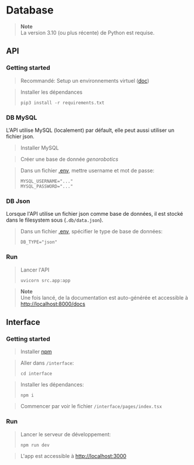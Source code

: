 # Database

> **Note**  
> La version 3.10 (ou plus récente) de Python est requise.

## API

### Getting started

> Recommandé:
> Setup un environnements virtuel ([doc](https://docs.python.org/3.10/library/venv.html))

> Installer les dépendances
> ```
> pip3 install -r requirements.txt
> ```

### DB MySQL

L'API utilise MySQL (localement) par défault,
elle peut aussi utiliser un fichier json.

> Installer MySQL

> Créer une base de donnée *genorobotics*

> Dans un fichier [.env](https://dev.to/jakewitcher/using-env-files-for-environment-variables-in-python-applications-55a1), mettre username et mot de passe:
> ```
> MYSQL_USERNAME="..." 
> MYSQL_PASSWORD="..."
> ```

### DB Json

Lorsque l'API utilise un fichier json comme base de données,
il est stocké dans le filesystem sous (`.db/data.json`).

> Dans un fichier [.env](https://dev.to/jakewitcher/using-env-files-for-environment-variables-in-python-applications-55a1), spécifier le type de base de données:
> ```
> DB_TYPE="json"
> ```

### Run

> Lancer l'API
> ```
> uvicorn src.app:app
> ```

> **Note**  
> Une fois lancé, de la documentation est auto-générée et accessible
> à [http://localhost:8000/docs](http://localhost:8000/docs)

## Interface

### Getting started

> Installer [npm](https://docs.npmjs.com/downloading-and-installing-node-js-and-npm)

> Aller dans `/interface`: 
> ```
> cd interface
> ```

> Installer les dépendances: 
> ```
> npm i
> ```

> Commencer par voir le fichier `/interface/pages/index.tsx`

### Run

> Lancer le serveur de développement:
> ```
> npm run dev
> ```

> L'app est accessible à [http://localhost:3000](http://localhost:3000)
